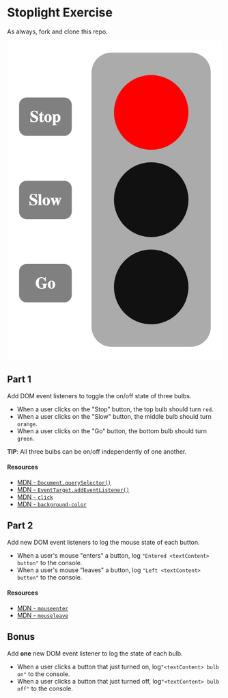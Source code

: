 # Stoplight Exercise

As always, fork and clone this repo.

![Screenshot of the stop bulb lit up](screenshot.png)

## Part 1

Add DOM event listeners to toggle the on/off state of three bulbs.

- When a user clicks on the "Stop" button, the top bulb should turn `red`.
- When a user clicks on the "Slow" button, the middle bulb should turn `orange`.
- When a user clicks on the "Go" button, the bottom bulb should turn `green`.

**TIP**: All three bulbs can be on/off independently of one another.

#### Resources

- [MDN - `Document.querySelector()`](https://developer.mozilla.org/en-US/docs/Web/API/Document/querySelector)
- [MDN - `EventTarget.addEventListener()`](https://developer.mozilla.org/en-US/docs/Web/API/EventTarget/addEventListener)
- [MDN - `click`](https://developer.mozilla.org/en-US/docs/Web/Events/click)
- [MDN -  `background-color`](https://developer.mozilla.org/en-US/docs/Web/CSS/background-color)

## Part 2

Add new DOM event listeners to log the mouse state of each button.

- When a user's mouse "enters" a button, log `"Entered <textContent> button"` to the console.
- When a user's mouse "leaves" a button, log `"Left <textContent> button"` to the console.

#### Resources

- [MDN - `mouseenter`](https://developer.mozilla.org/en-US/docs/Web/Events/mouseenter)
- [MDN - `mouseleave`](https://developer.mozilla.org/en-US/docs/Web/Events/mouseleave)

## Bonus

Add **one** new DOM event listener to log the state of each bulb.

- When a user clicks a button that just turned on, log`"<textContent> bulb on"` to the console.
- When a user clicks a button that just turned off, log`"<textContent> bulb off"` to the console.
